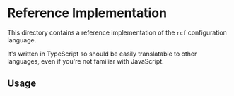 # Reference Implementation

This directory contains a reference implementation of the `rcf` configuration language.

It's written in TypeScript so should be easily translatable to other languages, even if you're not familiar with JavaScript.

## Usage